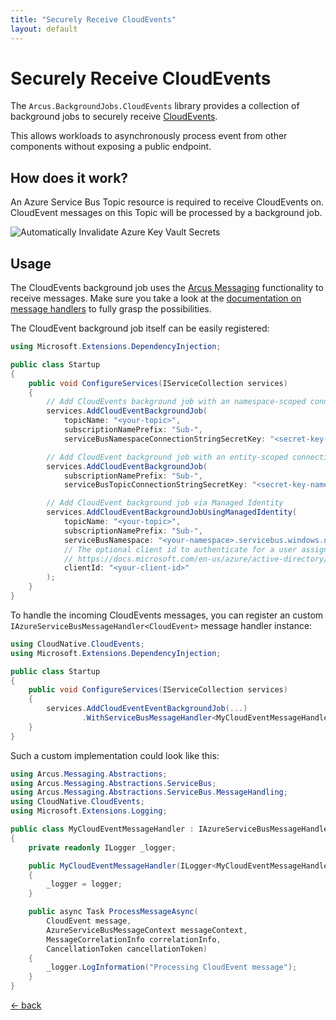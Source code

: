 ```yaml
---
title: "Securely Receive CloudEvents"
layout: default
---
```


# Securely Receive CloudEvents

The `Arcus.BackgroundJobs.CloudEvents` library provides a collection of background jobs to securely receive [CloudEvents](https://github.com/cloudevents/spec).

This allows workloads to asynchronously process event from other components without exposing a public endpoint.

## How does it work?

An Azure Service Bus Topic resource is required to receive CloudEvents on. CloudEvent messages on this Topic will be processed by a background job.

![Automatically Invalidate Azure Key Vault Secrets](/media/CloudEvents-Job.png)

## Usage

The CloudEvents background job uses the [Arcus Messaging](https://github.com/arcus-azure/arcus.messaging) functionality to receive messages. 
Make sure you take a look at the [documentation on message handlers](https://messaging.arcus-azure.net/features/message-pumps/service-bus) to fully grasp the possibilities.

The CloudEvent background job itself can be easily registered:

```csharp
using Microsoft.Extensions.DependencyInjection;

public class Startup
{
    public void ConfigureServices(IServiceCollection services)
    {
        // Add CloudEvents background job with an namespace-scoped connection string.
        services.AddCloudEventBackgroundJob(
            topicName: "<your-topic>",
            subscriptionNamePrefix: "Sub-",
            serviceBusNamespaceConnectionStringSecretKey: "<secret-key-name-for-servicebus-namespace-connection-string>");

        // Add CloudEvent background job with an entity-scoped connection string.
        services.AddCloudEventBackgroundJob(
            subscriptionNamePrefix: "Sub-",
            serviceBusTopicConnectionStringSecretKey: "<secret-key-name-for-servicebus-topic-connection-string>");

        // Add CloudEvent background job via Managed Identity
        services.AddCloudEventBackgroundJobUsingManagedIdentity(
            topicName: "<your-topic>",
            subscriptionNamePrefix: "Sub-",
            serviceBusNamespace: "<your-namespace>.servicebus.windows.net",
            // The optional client id to authenticate for a user assigned managed identity. More information on user assigned managed identities cam be found here:
            // https://docs.microsoft.com/en-us/azure/active-directory/managed-identities-azure-resources/overview#how-a-user-assigned-managed-identity-works-with-an-azure-vm
            clientId: "<your-client-id>"
        );
    }
}
```

To handle the incoming CloudEvents messages, you can register an custom `IAzureServiceBusMessageHandler<CloudEvent>` message handler instance:

```csharp
using CloudNative.CloudEvents;
using Microsoft.Extensions.DependencyInjection;

public class Startup
{
    public void ConfigureServices(IServiceCollection services)
    {
        services.AddCloudEventEventBackgroundJob(...)
                .WithServiceBusMessageHandler<MyCloudEventMessageHandler, CloudEvent>();
    }
}
```

Such a custom implementation could look like this:

```csharp
using Arcus.Messaging.Abstractions;
using Arcus.Messaging.Abstractions.ServiceBus;
using Arcus.Messaging.Abstractions.ServiceBus.MessageHandling;
using CloudNative.CloudEvents;
using Microsoft.Extensions.Logging;

public class MyCloudEventMessageHandler : IAzureServiceBusMessageHandler<CloudEvent>
{
    private readonly ILogger _logger;

    public MyCloudEventMessageHandler(ILogger<MyCloudEventMessageHandler> logger)
    {
        _logger = logger;
    }

    public async Task ProcessMessageAsync(
        CloudEvent message,
        AzureServiceBusMessageContext messageContext,
        MessageCorrelationInfo correlationInfo,
        CancellationToken cancellationToken)
    {
        _logger.LogInformation("Processing CloudEvent message");
    }
}
```

[&larr; back](/)
